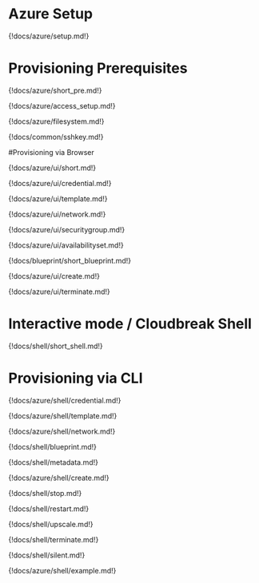 # Azure Setup

{!docs/azure/setup.md!}

# Provisioning Prerequisites

{!docs/azure/short_pre.md!}

{!docs/azure/access_setup.md!}

{!docs/azure/filesystem.md!}

{!docs/common/sshkey.md!}

#Provisioning via Browser

{!docs/azure/ui/short.md!}

{!docs/azure/ui/credential.md!}

{!docs/azure/ui/template.md!}

{!docs/azure/ui/network.md!}

{!docs/azure/ui/securitygroup.md!}

{!docs/azure/ui/availabilityset.md!}

{!docs/blueprint/short_blueprint.md!}

{!docs/azure/ui/create.md!}

{!docs/azure/ui/terminate.md!}

# Interactive mode / Cloudbreak Shell

{!docs/shell/short_shell.md!}

# Provisioning via CLI

{!docs/azure/shell/credential.md!}

{!docs/azure/shell/template.md!}

{!docs/azure/shell/network.md!}

{!docs/shell/blueprint.md!}

{!docs/shell/metadata.md!}

{!docs/azure/shell/create.md!}

{!docs/shell/stop.md!}

{!docs/shell/restart.md!}

{!docs/shell/upscale.md!}

{!docs/shell/terminate.md!}

{!docs/shell/silent.md!}

{!docs/azure/shell/example.md!}

